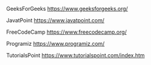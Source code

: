 GeeksForGeeks
https://www.geeksforgeeks.org/

JavatPoint
https://www.javatpoint.com/

FreeCodeCamp
https://www.freecodecamp.org/

Programiz
https://www.programiz.com/

TutorialsPoint
https://www.tutorialspoint.com/index.htm
